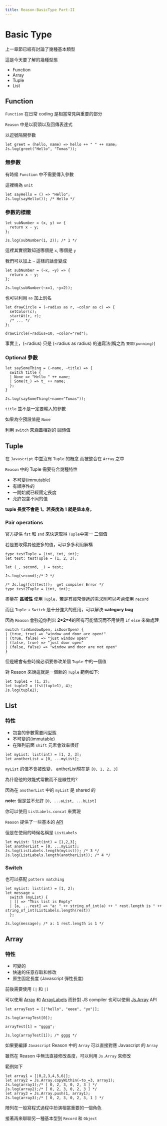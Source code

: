 ```yaml
---
title: Reason-BasicType Part-II
---
```


# Basic Type

上一章節已經有討論了幾種基本類型

這是今天要了解的幾種型態

* Function
* Array
* Tuple
* List

## Function

`Function` 在日常 coding 是相當常見與重要的部分

`Reason` 中是以箭頭以及回傳表達式

以逗號隔開參數

```reason
let greet = (hello, name) => hello ++ " " ++ name;
Js.log(greet("Hello", "Tomas"));
```

### 無參數

有時候 `Function` 中不需要傳入參數

這裡稱為 `unit`

```reason
let sayHello = () => "Hello";
Js.log(sayHello()); /* Hello */
```

### 參數的標籤

```reason
let subNumber = (x, y) => {
  return x - y;
};

Js.log(subNumber(1, 2)); /* 1 */
```

這裡其實很難知道哪個是 `x`,  哪個是 `y`

我們可以加上 `~` 這樣的話會變成

```reason
let subNumber = (~x, ~y) => {
  return x - y;
};

Js.log(subNumber(~x=1, ~y=2));
```

也可以利用 `as` 加上別名

```reason
let drawCircle = (~radius as r, ~color as c) => {
  setColor(c);
  startAt(r, r);
  /* ... */
};

drawCircle(~radius=10, ~color="red");
```

事實上，(~radius) 只是 (~radius as radius) 的速寫法(稱之為 `雙關(punning)`)

### Optional 參數

```reason
let saySomeThing = (~name, ~title) => {
  switch title {
  | None => "Hello " ++ name;
  | Some(t_) => t_ ++ name;
  };
}

Js.log(saySomeThing(~name="Tomas"));
```

`title` 並不是一定要輸入的參數

如果為空預設值是 `None`

利用 `switch` 來涵蓋相對的 回傳值

## Tuple

在 `Javascript` 中並沒有 `Tuple` 的概念 而被整合在 `Array` 之中

`Reason` 中的 Tuple 需要符合幾種特性

* 不可變(immutable)
* 有順序性的
* 一開始就已經固定長度
* 允許包含不同的值

**tuple 長度不會是 1。若長度為 1 就是值本身。**

### Pair operations

官方提供 `fst` 和 `snd` 來快速取得 `Tuple`中第一 二個值

若是要取得其他更多的值，可以多多利用解構

```reason
type testTuple = (int, int, int);
let test: testTuple = (1, 2, 3);

let (_, second, _) = test;

Js.log(second);/* 2 */

/* Js.log(fst(test));  get compiler Error */
type test2Tuple = (int, int);
```

盡量在 **區域性** 使用 `Tuple`，若是有經常傳遞的需求則可以考慮使用 `record`

而且 `Tuple` + `Switch` 是十分強大的應用，可以解決 **category bug** 

因為 `Reason` 會強迫你列出 **2*2=4**的所有可能情況而不用使用 `if` `else` 來做處理

```reason
switch (isWindowOpen, isDoorOpen) {
| (true, true) => "window and door are open!"
| (true, false) => "just window open"
| (false, true) => "just door open"
| (false, false) => "window and door are not open"
}
```

但是總會有些時候必須要修改某個 `Tuple` 中的一個值

對 Reason 來說這就是一個新的 `Tuple` 範例如下:

```reason
let tuple1 = (1, 2);
let tuple2 = (fst(tuple1), 4);
Js.log(tuple2);
```

## List

### 特性

* 包含的參數需要同型態
* 不可變的(immutable)
* 在陣列前面 `shift` 元素會效率很好

```reason
let myList: list(int) = [1, 2, 3];
let anotherList = [0, ...myList];
```

`myList` 的值不會被改變， antherList現在是 `[0, 1, 2, 3]`

為什麼他的效能式常數而不是線性的?

因為在 `anotherList` 中的 `myList` 是 shared 的

**note:** 但是並不允許 `[0, ...aList, ...bList]`

你可以使用 `ListLabels.concat` 來實現

`Reason` 提供了一些基本的 [API](https://reasonml.github.io/api/List.html)

但是在使用的時候名稱是 `ListLabels`

```reason
let myList: list(int) = [1,2,3];
let anotherList = [0, ...myList];
Js.log(ListLabels.length(myList)); /* 3 */
Js.log(ListLabels.length(anotherList)); /* 4 */
```

### Switch

也可以搭配 `pattern matching`

```reason
let myList: list(int) = [1, 2];
let message = 
  switch (myList) {
  | [] => "This list is Empty"
  | [a, ...rest] => "a: " ++ string_of_int(a) ++ " rest.length is " ++ string_of_int(ListLabels.length(rest))
  };

Js.log(message); /* a: 1 rest.length is 1 */
```

## Array

### 特性

* 可變的
* 快速的任意存取和修改
* 原生固定長度 (Javascript 彈性長度)

前後需要使用 `[|` 和 `|]`

可以使用 [Array](https://reasonml.github.io/api/Array.html) 和 [ArrayLabels](https://reasonml.github.io/api/ArrayLabels.html) 而針對 JS compiler 也可以使用 [Js.Array](https://bucklescript.github.io/bucklescript/api/Js.Array.html) API

```reason
let arrayTest = [|"hello", "eeee", "yo"|];

Js.log(arrayTest[0]);

arrayTest[1] = "gggg";

Js.log(arrayTest[1]); /* gggg */
```

如果要編譯 `Javascript` Reason 中的 `Array` 可以直接對應 Javascript 的 `Array`

雖然在 Reason 中無法直接修改長度，可以利用 `Js.Array` 來修改

範例如下

```reason
let array1 = [|0,2,3,4,5,6|];
let array2 = Js.Array.copyWithin(~to_=3, array1);
Js.log(array1);/* [ 0, 2, 3, 0, 2, 3 ] */
Js.log(array2);/* [ 0, 2, 3, 0, 2, 3 ] */
let array3 = Js.Array.push(1, array1);
Js.log(array3);/* [ 0, 2, 3, 0, 2, 3, 1 ] */
```

陣列在一般寫程式過程中扮演相當重要的一個角色

接著再來聊聊另一種基本型到 `Record` 和 `Object`
